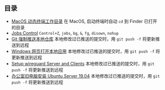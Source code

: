 ## 目录

- [MacOS 动态终端工作目录](README.d/auto-working-directory.md) 在 MacOS, 启动终端时自动 `cd` 到 Finder 已打开的目录
- [Jobs Control](README.d/jobs-control.md) `Control+Z`, `jobs`, `bg`, `&`, `fg`, `disown`, `nohup`
- [Git 强制推送本地仓库](README.d/git-push-force.md) 本地修改过已推送的提交时，用 `git push -f` 将更新推送到远程
- [Windows 网页打开本地应用](README.d/windows-webpage-open-application.md) 本地修改过已推送的提交时，用 `git push -f` 将更新推送到远程
- [Setup wireguard Server and Clients](README.d/setup-wireguard-server-and-clients.md) 本地修改过已推送的提交时，用 `git push -f` 将更新推送到远程
- [办公室旧电脑安装 Ubuntu Server 19.04](README.d/ubuntu-server-19.04-on-old-pc.md) 本地修改过已推送的提交时，用 `git push -f` 将更新推送到远程

